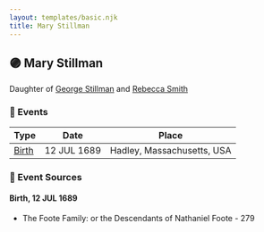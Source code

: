 ```yaml
---
layout: templates/basic.njk
title: Mary Stillman
---
```

## 🟣 Mary Stillman

Daughter of [George Stillman](/people/6/67040632) and [Rebecca Smith](/people/7/76162584)

### 📆 Events

Type | Date | Place
------ | ------ | ------
[Birth](#event-0) | 12 JUL 1689 | Hadley, Massachusetts, USA

### 📰 Event Sources

#### <a id="event-0"></a> Birth, 12 JUL 1689
* The Foote Family: or the Descendants of Nathaniel Foote  - 279